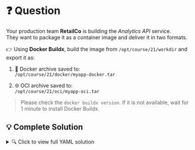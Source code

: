 # ❓ Question

Your production team **RetailCo** is building the *Analytics API* service.  
They want to package it as a container image and deliver it in two formats.

👉 Using **Docker Buildx**, build the image from `/opt/course/21/workdir` and export it as:

1. 🐳 Docker archive saved to:  
   `/opt/course/21/docker/myapp-docker.tar`

2. 🌐 OCI archive saved to:  
   `/opt/course/21/oci/myapp-oci.tar`

> Please check the `docker buildx version`. If it is not available, wait for 1 minute to install Docker Buildx.

## 💡 Complete Solution

<details>
<summary>🔍 Click to view full YAML solution</summary>

##### Build Images 
   
```bash
# build the image from /opt/course/21/workdir
cd /opt/course/21/workdir
```

```bash
docker buildx build -t my-app:v1 .  --output type=docker,dest=/opt/course/21/docker/myapp-docker.tar
docker buildx build -t my-app:v1 .  --output type=oci,dest=/opt/course/21/oci/myapp-oci.tar
```

#### VERIFY THE IMAGES: 
- `docker load -i /opt/course/21/docker/myapp-docker.tar`  
- `tar -tf /opt/course/21/oci/myapp-oci.tar | grep oci-layout`

<details>

